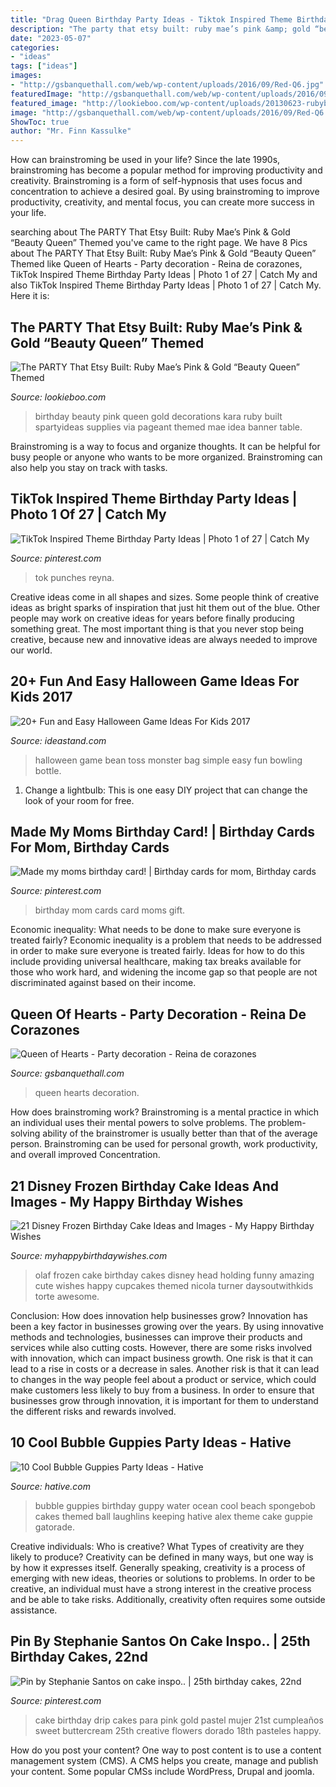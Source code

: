 ```yaml
---
title: "Drag Queen Birthday Party Ideas - Tiktok Inspired Theme Birthday Party Ideas"
description: "The party that etsy built: ruby mae’s pink &amp; gold “beauty queen” themed"
date: "2023-05-07"
categories:
- "ideas"
tags: ["ideas"]
images:
- "http://gsbanquethall.com/web/wp-content/uploads/2016/09/Red-Q6.jpg"
featuredImage: "http://gsbanquethall.com/web/wp-content/uploads/2016/09/Red-Q6.jpg"
featured_image: "http://lookieboo.com/wp-content/uploads/20130623-rubybday-02411.jpg"
image: "http://gsbanquethall.com/web/wp-content/uploads/2016/09/Red-Q6.jpg"
ShowToc: true
author: "Mr. Finn Kassulke"
---
```



How can brainstroming be used in your life?
Since the late 1990s, brainstroming has become a popular method for improving productivity and creativity. Brainstroming is a form of self-hypnosis that uses focus and concentration to achieve a desired goal. By using brainstroming to improve productivity, creativity, and mental focus, you can create more success in your life.

	

		
searching about The PARTY That Etsy Built: Ruby Mae’s Pink &amp; Gold “Beauty Queen” Themed you've came to the right page. We have 8 Pics about The PARTY That Etsy Built: Ruby Mae’s Pink &amp; Gold “Beauty Queen” Themed like Queen of Hearts - Party decoration - Reina de corazones, TikTok Inspired Theme Birthday Party Ideas | Photo 1 of 27 | Catch My and also TikTok Inspired Theme Birthday Party Ideas | Photo 1 of 27 | Catch My. Here it is:
		
    
## The PARTY That Etsy Built: Ruby Mae’s Pink &amp; Gold “Beauty Queen” Themed

<img loading=lazy src="http://lookieboo.com/wp-content/uploads/20130623-rubybday-02411.jpg" onerror="this.onerror=null;this.src='https://tse2.mm.bing.net/th?id=OIP.Y0QozbwSauLmiAo_eh_lCwHaE8&amp;pid=15.1';" alt="The PARTY That Etsy Built: Ruby Mae’s Pink &amp; Gold “Beauty Queen” Themed">

_Source: lookieboo.com_

>birthday beauty pink queen gold decorations kara ruby built spartyideas supplies via pageant themed mae idea banner table. 

	

Brainstroming is a way to focus and organize thoughts. It can be helpful for busy people or anyone who wants to be more organized. Brainstroming can also help you stay on track with tasks.

    
## TikTok Inspired Theme Birthday Party Ideas | Photo 1 Of 27 | Catch My

<img loading=lazy src="https://i.pinimg.com/736x/e1/fa/f5/e1faf54bbff761f49766afcd375ae2b7.jpg" onerror="this.onerror=null;this.src='https://tse2.mm.bing.net/th?id=OIP.ZztaK3scfbVDzmRWW-9J4gHaJ3&amp;pid=15.1';" alt="TikTok Inspired Theme Birthday Party Ideas | Photo 1 of 27 | Catch My">

_Source: pinterest.com_

>tok punches reyna. 

	

Creative ideas come in all shapes and sizes. Some people think of creative ideas as bright sparks of inspiration that just hit them out of the blue. Other people may work on creative ideas for years before finally producing something great. The most important thing is that you never stop being creative, because new and innovative ideas are always needed to improve our world.

    
## 20+ Fun And Easy Halloween Game Ideas For Kids 2017

<img loading=lazy src="https://ideastand.com/wp-content/uploads/2016/10/halloween-game-ideas-for-kids/16-halloween-game-ideas-for-kids.jpg" onerror="this.onerror=null;this.src='https://tse1.mm.bing.net/th?id=OIP.zkRM5-FdxYXuyA4-g3VhrwHaLG&amp;pid=15.1';" alt="20+ Fun and Easy Halloween Game Ideas For Kids 2017">

_Source: ideastand.com_

>halloween game bean toss monster bag simple easy fun bowling bottle. 

	

1. Change a lightbulb: This is one easy DIY project that can change the look of your room for free.

    
## Made My Moms Birthday Card! | Birthday Cards For Mom, Birthday Cards

<img loading=lazy src="https://i.pinimg.com/736x/46/8a/3c/468a3c99b2bed2b9d1c0ff96c0b73d72--mom-birthday-cards-my-mom.jpg" onerror="this.onerror=null;this.src='https://tse2.mm.bing.net/th?id=OIP.E-G5d1RbWeXQnSseQ0sUJwHaJ3&amp;pid=15.1';" alt="Made my moms birthday card! | Birthday cards for mom, Birthday cards">

_Source: pinterest.com_

>birthday mom cards card moms gift. 

	

Economic inequality: What needs to be done to make sure everyone is treated fairly?
Economic inequality is a problem that needs to be addressed in order to make sure everyone is treated fairly. Ideas for how to do this include providing universal healthcare, making tax breaks available for those who work hard, and widening the income gap so that people are not discriminated against based on their income.

    
## Queen Of Hearts - Party Decoration - Reina De Corazones

<img loading=lazy src="http://gsbanquethall.com/web/wp-content/uploads/2016/09/Red-Q6.jpg" onerror="this.onerror=null;this.src='https://tse1.mm.bing.net/th?id=OIP.fXRbFuEV7borcUSaerMmawHaLH&amp;pid=15.1';" alt="Queen of Hearts - Party decoration - Reina de corazones">

_Source: gsbanquethall.com_

>queen hearts decoration. 

	

How does brainstroming work?
Brainstroming is a mental practice in which an individual uses their mental powers to solve problems. The problem-solving ability of the brainstromer is usually better than that of the average person. Brainstroming can be used for personal growth, work productivity, and overall improved Concentration.

    
## 21 Disney Frozen Birthday Cake Ideas And Images - My Happy Birthday Wishes

<img loading=lazy src="https://www.myhappybirthdaywishes.com/wp-content/uploads/2016/01/olaf-holding-his-head-frozen-birthday-cake.jpg" onerror="this.onerror=null;this.src='https://tse4.mm.bing.net/th?id=OIP.e_fKp2thI0Tkd3WTzdHtrwHaLI&amp;pid=15.1';" alt="21 Disney Frozen Birthday Cake Ideas and Images - My Happy Birthday Wishes">

_Source: myhappybirthdaywishes.com_

>olaf frozen cake birthday cakes disney head holding funny amazing cute wishes happy cupcakes themed nicola turner daysoutwithkids torte awesome. 

	

Conclusion: How does innovation help businesses grow?
Innovation has been a key factor in businesses growing over the years. By using innovative methods and technologies, businesses can improve their products and services while also cutting costs. However, there are some risks involved with innovation, which can impact business growth. One risk is that it can lead to a rise in costs or a decrease in sales. Another risk is that it can lead to changes in the way people feel about a product or service, which could make customers less likely to buy from a business. In order to ensure that businesses grow through innovation, it is important for them to understand the different risks and rewards involved.

    
## 10 Cool Bubble Guppies Party Ideas - Hative

<img loading=lazy src="https://hative.com/wp-content/uploads/2014/05/bubble-guppies-party/4-bubble-guppies-ocean-water.jpg" onerror="this.onerror=null;this.src='https://tse2.mm.bing.net/th?id=OIP.7N84zZZ28s8BLnlKItVcwQHaLG&amp;pid=15.1';" alt="10 Cool Bubble Guppies Party Ideas - Hative">

_Source: hative.com_

>bubble guppies birthday guppy water ocean cool beach spongebob cakes themed ball laughlins keeping hative alex theme cake guppie gatorade. 

	

Creative individuals: Who is creative? What Types of creativity are they likely to produce?
Creativity can be defined in many ways, but one way is by how it expresses itself. Generally speaking, creativity is a process of emerging with new ideas, theories or solutions to problems. In order to be creative, an individual must have a strong interest in the creative process and be able to take risks. Additionally, creativity often requires some outside assistance.

    
## Pin By Stephanie Santos On Cake Inspo.. | 25th Birthday Cakes, 22nd

<img loading=lazy src="https://i.pinimg.com/originals/dc/5f/52/dc5f5232f026a3615f0afde415e77c10.jpg" onerror="this.onerror=null;this.src='https://tse2.mm.bing.net/th?id=OIP.Gjp9YJvwHJ5SiSTWl28FyAHaJ4&amp;pid=15.1';" alt="Pin by Stephanie Santos on cake inspo.. | 25th birthday cakes, 22nd">

_Source: pinterest.com_

>cake birthday drip cakes para pink gold pastel mujer 21st cumpleaños sweet buttercream 25th creative flowers dorado 18th pasteles happy. 

	

How do you post your content?
One way to post content is to use a content management system (CMS). A CMS helps you create, manage and publish your content. Some popular CMSs include WordPress, Drupal and joomla.

